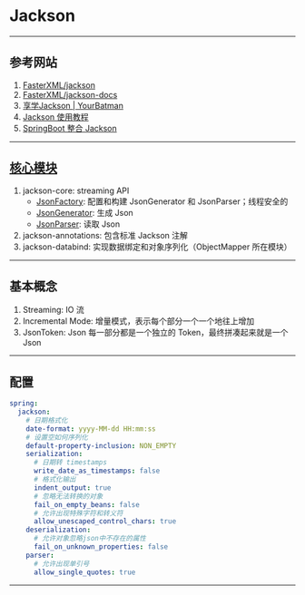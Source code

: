# Jackson

---
## 参考网站
1. [FasterXML/jackson](https://github.com/FasterXML/jackson#documentation)
2. [FasterXML/jackson-docs](https://github.com/FasterXML/jackson-docs)
3. [享学Jackson | YourBatman](https://fangshixiang.blog.csdn.net/article/details/103732359)
3. [Jackson 使用教程](https://blog.csdn.net/weixin_44747933/article/details/108301626)
4. [SpringBoot 整合 Jackson](https://blog.csdn.net/prcyang/article/details/107881761)
---
## [核心模块](https://github.com/FasterXML/jackson#core-modules)
1. jackson-core: streaming API
   - [JsonFactory](https://github.com/FasterXML/jackson-core/wiki/JsonFactory-Features): 配置和构建 JsonGenerator 和 JsonParser；线程安全的
   - [JsonGenerator](https://github.com/FasterXML/jackson-core/wiki/JsonGenerator-Features): 生成 Json
   - [JsonParser](https://github.com/FasterXML/jackson-core/wiki/JsonParser-Features): 读取 Json
2. jackson-annotations: 包含标准 Jackson 注解
3. jackson-databind: 实现数据绑定和对象序列化（ObjectMapper 所在模块）
---
## 基本概念
1. Streaming: IO 流 
2. Incremental Mode: 增量模式，表示每个部分一个一个地往上增加
3. JsonToken: Json 每一部分都是一个独立的 Token，最终拼凑起来就是一个 Json
---
## 配置
```yaml
spring:
  jackson:
    # 日期格式化
    date-format: yyyy-MM-dd HH:mm:ss
    # 设置空如何序列化
    default-property-inclusion: NON_EMPTY
    serialization:
      # 日期转 timestamps
      write_date_as_timestamps: false
      # 格式化输出
      indent_output: true
      # 忽略无法转换的对象
      fail_on_empty_beans: false
      # 允许出现特殊字符和转义符
      allow_unescaped_control_chars: true
    deserialization:
      # 允许对象忽略json中不存在的属性
      fail_on_unknown_properties: false
    parser:
      # 允许出现单引号
      allow_single_quotes: true
```
---